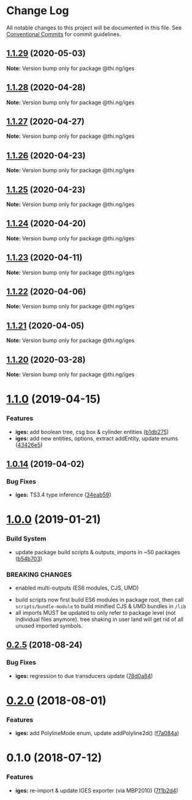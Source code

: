 # Change Log

All notable changes to this project will be documented in this file.
See [Conventional Commits](https://conventionalcommits.org) for commit guidelines.

## [1.1.29](https://github.com/thi-ng/umbrella/compare/@thi.ng/iges@1.1.28...@thi.ng/iges@1.1.29) (2020-05-03)

**Note:** Version bump only for package @thi.ng/iges





## [1.1.28](https://github.com/thi-ng/umbrella/compare/@thi.ng/iges@1.1.27...@thi.ng/iges@1.1.28) (2020-04-28)

**Note:** Version bump only for package @thi.ng/iges





## [1.1.27](https://github.com/thi-ng/umbrella/compare/@thi.ng/iges@1.1.26...@thi.ng/iges@1.1.27) (2020-04-27)

**Note:** Version bump only for package @thi.ng/iges





## [1.1.26](https://github.com/thi-ng/umbrella/compare/@thi.ng/iges@1.1.25...@thi.ng/iges@1.1.26) (2020-04-23)

**Note:** Version bump only for package @thi.ng/iges





## [1.1.25](https://github.com/thi-ng/umbrella/compare/@thi.ng/iges@1.1.24...@thi.ng/iges@1.1.25) (2020-04-23)

**Note:** Version bump only for package @thi.ng/iges





## [1.1.24](https://github.com/thi-ng/umbrella/compare/@thi.ng/iges@1.1.23...@thi.ng/iges@1.1.24) (2020-04-20)

**Note:** Version bump only for package @thi.ng/iges





## [1.1.23](https://github.com/thi-ng/umbrella/compare/@thi.ng/iges@1.1.22...@thi.ng/iges@1.1.23) (2020-04-11)

**Note:** Version bump only for package @thi.ng/iges





## [1.1.22](https://github.com/thi-ng/umbrella/compare/@thi.ng/iges@1.1.21...@thi.ng/iges@1.1.22) (2020-04-06)

**Note:** Version bump only for package @thi.ng/iges





## [1.1.21](https://github.com/thi-ng/umbrella/compare/@thi.ng/iges@1.1.20...@thi.ng/iges@1.1.21) (2020-04-05)

**Note:** Version bump only for package @thi.ng/iges





## [1.1.20](https://github.com/thi-ng/umbrella/compare/@thi.ng/iges@1.1.19...@thi.ng/iges@1.1.20) (2020-03-28)

**Note:** Version bump only for package @thi.ng/iges





# [1.1.0](https://github.com/thi-ng/umbrella/compare/@thi.ng/iges@1.0.15...@thi.ng/iges@1.1.0) (2019-04-15)

### Features

* **iges:** add boolean tree, csg box & cylinder entities ([b1db275](https://github.com/thi-ng/umbrella/commit/b1db275))
* **iges:** add new entities, options, extract addEntity, update enums ([43426e5](https://github.com/thi-ng/umbrella/commit/43426e5))

## [1.0.14](https://github.com/thi-ng/umbrella/compare/@thi.ng/iges@1.0.13...@thi.ng/iges@1.0.14) (2019-04-02)

### Bug Fixes

* **iges:** TS3.4 type inference ([34eab59](https://github.com/thi-ng/umbrella/commit/34eab59))

# [1.0.0](https://github.com/thi-ng/umbrella/compare/@thi.ng/iges@0.2.30...@thi.ng/iges@1.0.0) (2019-01-21)

### Build System

* update package build scripts & outputs, imports in ~50 packages ([b54b703](https://github.com/thi-ng/umbrella/commit/b54b703))

### BREAKING CHANGES

* enabled multi-outputs (ES6 modules, CJS, UMD)

- build scripts now first build ES6 modules in package root, then call
  `scripts/bundle-module` to build minified CJS & UMD bundles in `/lib`
- all imports MUST be updated to only refer to package level
  (not individual files anymore). tree shaking in user land will get rid of
  all unused imported symbols.

<a name="0.2.5"></a>
## [0.2.5](https://github.com/thi-ng/umbrella/compare/@thi.ng/iges@0.2.4...@thi.ng/iges@0.2.5) (2018-08-24)

### Bug Fixes

* **iges:** regression to due transducers update ([78d0a84](https://github.com/thi-ng/umbrella/commit/78d0a84))

<a name="0.2.0"></a>
# [0.2.0](https://github.com/thi-ng/umbrella/compare/@thi.ng/iges@0.1.4...@thi.ng/iges@0.2.0) (2018-08-01)

### Features

* **iges:** add PolylineMode enum, update addPolyline2d() ([f7a084a](https://github.com/thi-ng/umbrella/commit/f7a084a))

<a name="0.1.0"></a>
# 0.1.0 (2018-07-12)

### Features

* **iges:** re-import & update IGES exporter (via MBP2010) ([7f1b2d4](https://github.com/thi-ng/umbrella/commit/7f1b2d4))
